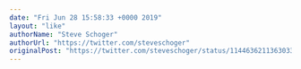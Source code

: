 ```yaml
---
date: "Fri Jun 28 15:58:33 +0000 2019"
layout: "like"
authorName: "Steve Schoger"
authorUrl: "https://twitter.com/steveschoger"
originalPost: "https://twitter.com/steveschoger/status/1144636211363033089"
---
```

